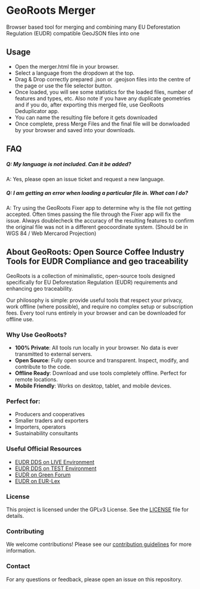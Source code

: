 # GeoRoots Merger
Browser based tool for merging and combining many EU Deforestation Regulation (EUDR) compatible GeoJSON files into one

## Usage

* Open the merger.html file in your browser.
* Select a language from the dropdown at the top.
* Drag & Drop correctly prepared .json or .geojson files into the centre of the page or use the file selector button.
* Once loaded, you will see some statistics for the loaded files, number of features and types, etc. Also note if you have any duplicate geometries and if you do, after exporting this merged file, use GeoRoots Deduplicator app.
* You can name the resulting file before it gets downloaded
* Once complete, press Merge Files and the final file will be donwloaded by your browser and saved into your downloads.

## FAQ

##### Q: **My language is not included. Can it be added?**
A: Yes, please open an issue ticket and request a new language.

##### Q: **I am getting an error when loading a particular file in. What can I do?**
A: Try using the GeoRoots Fixer app to determine why is the file not getting accepted. Often times passing the file through the Fixer app will fix the issue. Always doublecheck the accuracy of the resulting features to confirm the original file was not in a different geocoordinate system. (Should be in WGS 84 / Web Mercarod Projection)


## About GeoRoots: Open Source Coffee Industry Tools for EUDR Compliance and geo traceability

GeoRoots is a collection of minimalistic, open-source tools designed specifically for EU Deforestation Regulation (EUDR) requirements and enhancing geo traceability.

Our philosophy is simple: provide useful tools that respect your privacy, work offline (where possible), and require no complex setup or subscription fees. Every tool runs entirely in your browser and can be downloaded for offline use.

### Why Use GeoRoots?

*   **100% Private**: All tools run locally in your browser. No data is ever transmitted to external servers.
*   **Open Source**: Fully open source and transparent. Inspect, modify, and contribute to the code.
*   **Offline Ready**: Download and use tools completely offline. Perfect for remote locations.
*   **Mobile Friendly**: Works on desktop, tablet, and mobile devices.

### Perfect for:

*   Producers and cooperatives
*   Smaller traders and exporters
*   Importers, operators
*   Sustainability consultants

### Useful Official Resources

*   [EUDR DDS on LIVE Environment](https://eudr.webcloud.ec.europa.eu/tracesnt/)
*   [EUDR DDS on TEST Environment](https://acceptance.eudr.webcloud.ec.europa.eu/tracesnt/)
*   [EUDR on Green Forum](https://green-forum.ec.europa.eu/deforestation-regulation-implementation/information-system-deforestation-regulation_en)
*   [EUDR on EUR-Lex](https://eur-lex.europa.eu/legal-content/EN/HIS/?uri=CELEX:52024PC0452)

### License

This project is licensed under the GPLv3 License. See the [LICENSE](LICENSE) file for details.

### Contributing

We welcome contributions! Please see our [contribution guidelines](CONTRIBUTING.md) for more information.


### Contact

For any questions or feedback, please open an issue on this repository.
